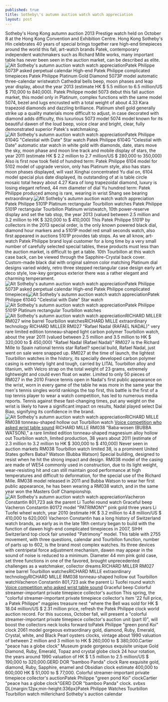 ```yaml
---
published: true
title: Sotheby\'s autumn auction watch watch appreciation
layout: post
---
```

Sotheby\'s Hong Kong autumn auction 2013 Prestige watch held on October 8 at the Hong Kong Convention and Exhibition Centre. Hong Kong Sotheby\'s Hin celebrates 40 years of special brings together rare high-end timepieces around the world this fall, art-watch brands Patek, contemporary independent watchmakers such as Richard Mille works, many important table has never been seen in the auction market, can be described as elite.![Alt Sotheby\'s autumn auction watch watch appreciation](https://c1.staticflickr.com/9/8657/30505756761_7ff61baea3_z.jpg)Patek Philippe 5073P asked perpetual calendar High-end Patek Philippe complicated timepieces Patek Philippe Platinum Gold Diamond 5073P model automatic three-calendar wristwatch Cathedral bells beep, moon phases and leap year display, about the year 2013 (estimate HK $ 5.5 million to 6.5 million/US $ 710,000 to 840,000). Patek Philippe model 5073 debut this fall auction market, this model only in Platinum, complex functions with the same model 5074, bezel and lugs encrusted with a total weight of about 4.33 Kara trapezoid diamonds and dazzling brilliance. Platinum shell gold generally strike up a quality materials more difficult to adjust, in case decorated with diamond adds difficulty, this luxurious 5073 model 5074 model known for its beautiful dawen of the loud beep, voice clear and bright, clear, fully demonstrated superior Patek\'s watchmaking.![Alt Sotheby\'s autumn auction watch watch appreciation](https://c2.staticflickr.com/6/5696/29961838574_8bebb86c0a.jpg)Patek Philippe 6104G \"Celestial with Date\" Star watch Patek Philippe 6104G \"Celestial with Date\" automatic star watch in white gold with diamonds, date, stars move the sky, moon phase and moon line track and mobile display of stars, the year 2011 (estimate HK $ 2.2 million to 2.7 million/US $ 280,000 to 350,000) Also is first now took field of hundred term: Patek Philippe 6104 model for 5102 model of upgrade version, only has Platinum style, also has stars moon phases displayed, will vast Xinghai concentrated Yu dial on, 6104 model special plus date displayed, its outstanding of at is table circle mosaic total heavy about 4.27 Kara of long trapezoidal diamond, luxury is losing elegant refined, 44 mm diameter of dial Yu hundred term: Patek Philippe produced among is rare, wearing in wrist Shang see bearing extraordinary.![Alt Sotheby\'s autumn auction watch watch appreciation](https://c2.staticflickr.com/6/5628/29961844164_1ebcee6523.jpg)Patek Philippe 5101P Platinum rectangular Tourbillon watches Patek Philippe 5101P rectangular Tourbillon Platinum wristwatch, 10th power-reserve display and set the tab stop, the year 2013 (valued between 2.5 million and 3.2 million to HK $ 320,000 to $ 410,000) This Patek Philippe 5101P by collectors in the 2013 special order, is the only known powered black dial, diamond hour markers and a 5101P model red small seconds watch, also first appeared in auctions 5101P provides tab stops. As we all know, art-watch Patek Philippe brand loyal customer for a long time by a very small number of carefully selected special tables, these products must less than the auction market, is difficult to get a table. 10th Tourbillon at this watch case back, can be viewed through the Sapphire-Crystal back cover. Custom-made black dial with original salmon color matching Platinum dial designs varied widely, retro three stepped rectangular case design early art deco style, low-key gorgeous exterior there was a rather elegant and charming temperament.![Alt Sotheby\'s autumn auction watch watch appreciation](https://c2.staticflickr.com/6/5745/30505770061_79264d0104_z.jpg)Patek Philippe 5073P asked perpetual calendar High-end Patek Philippe complicated timepieces![Alt Sotheby\'s autumn auction watch watch appreciation](https://c2.staticflickr.com/6/5806/30505774931_959765cc4c.jpg)Patek Philippe 6104G \"Celestial with Date\" Star watch![Alt Sotheby\'s autumn auction watch watch appreciation](https://c2.staticflickr.com/6/5508/29961864724_e05c4d48c8.jpg)Patek Philippe 5101P Platinum rectangular Tourbillon watches![Alt Sotheby\'s autumn auction watch watch appreciation](https://c2.staticflickr.com/6/5691/30594032035_429084a2d8.jpg)RICHARD MILLER RM027 wine barrel Tourbillon watchesRICHARD MILLE extraordinary technology RICHARD MILLER RM027 \"Rafael Nadal (RAFAEL NADAL)\" very rare limited edition tonneau-shaped light carbon polymer Tourbillon watch, about the year 2011 (valued between 2.5 million and 3.5 million to HK $ 320,000 to $ 450,000) \"Rafael Nadal (Rafael Nadal)\" RM027 is the Richard Mille to Spain national tennis star Rafael? special build, Rafael Nadal, just went on sale were snapped up. RM027 at the time of launch, the lightest Tourbillon watches in the history, its specially developed carbon polymer casing is extremely light and tough, carried by LITAL Tourbillon alloy and titanium, with Velcro strap on the total weight of 23 grams, extremely lightweight and could even float on water. Limited to only 50 pieces of RM027 in the 2010 France tennis open in Nadal\'s first public appearance on the wrist, worn in every game of the table he was more in the same year the men\'s tennis singles world rankings the top first, this battle is the first of a top tennis player to wear a watch competition, has led to numerous media reports. Tennis against these fast-changing times, put any weight on the wrist is likely to have a significant impact on results, Nadal played select Dai Biao, signifying its confidence in the brand.![Alt Sotheby\'s autumn auction watch watch appreciation](https://c2.staticflickr.com/6/5442/30594038445_2c246cf078.jpg)RICHARD MILLE RM038 tonneau-shaped hollow out Tourbillon watch [Voice competition who asked wrist table sound](https://swarovskicases.wordpress.com/2016/08/25/voice-competition-who-asked-wrist-table-sound-better/) RICHARD MILLE RM038 \"Baba·wosen (BUBBA WATSON),\" a rare limited edition tonneau-shaped magnesium alloy hollow out Tourbillon watch, limited production, 38 years about 2011 (estimate of 2.3 million to 3.2 million to HK $ 300,000 to $ 410,000) Never seen in auction markets RM038 Tourbillon watch limited 38, is a prominent United States golfers Baba? Watson (Bubba Watson) Special building, designed to resist when he hit the strong impact and design. RM038 model of the casing are made of WE54 commonly used in construction, due to its light weight, wear-resisting hit and can still maintain good performance at high temperatures and difficult to deformation, for the special use of the Richard Mille. RM038 model released in 2011 and Bubba Watson to wear her first public appearance, he has been wearing a RM038 watch, and in the same year won the Masters Golf Championship.![Alt Sotheby\'s autumn auction watch watch appreciation](https://c1.staticflickr.com/9/8624/29960072083_2717e1d280.jpg)Vacheron Constantin 801,723 ask the parent Li Tuofei round watch Graceful beep Vacheron Constantin 80172 model \"PATRIMONY\" pink gold three years Li Tuofei wheel watch, year 2010 (estimate HK $ 3.2 million to 4.8 million/US $ 410,000 to 620,000) Vacheron Constantin has a long history of Switzerland watch brands, as early as in the late 19th century began to build with the function of dawen high-end complicated timepieces in 2007, SIHH Switzerland top clock fair unveiled \"Patrimony\" model. This table with 2755 movement, with three questions, calendar and Tourbillon function, number of parts up to 602, is the brand most complex watches. Its three devices with centripetal force adjustment mechanism, dawen may appear in the sound of noise is reduced to a minimum. Diameter 44 mm pink gold case, set three functions in one of the favored, brought unprecedented challenges as a watchmaker, collector dreams.RICHARD MILLER RM027 wine barrel Tourbillon watchesRICHARD MILLE extraordinary technologyRICHARD MILLE RM038 tonneau-shaped hollow out Tourbillon watchVacheron Constantin 801,723 ask the parent Li Tuofei round watch [Voice competition who asked wrist table sound](https://swarovskicases.wordpress.com/2016/08/25/voice-competition-who-asked-wrist-table-sound-better/) Graceful beep Colorful streamer-important private timepiece collector\'s auction This spring, the \"colorful streamer-important private timepiece collector\'s item \'22 full price, a Patek Philippe\" magpies treasure nest \"where the Bell was sold for HK $ 18.04 million/US $ 2.31 million price, refresh the Patek Philippe clock world auction record. For this success, October fall, will present a \"colorful streamer-important private timepiece collector\'s auction unit (part II)\", will boost the collectors neck looks forward toPatek Philippe \"green pond Koi\" clock 2061 model gorgeous extraordinary gold, diamond, Ruby, Emerald, Crystal, white, and Black Pearl oysters clocks, vintage about 1990 valuation of between 2 million and 3 million to HK $ 260,000 to $ 380,000.Cartier \"peace has a globe clock\" Museum grade gorgeous exquisite unique Gold Diamond, Ruby, Emerald, Topaz and crystal globe clock 24 hour rotation, the years around 1990 valuation of HK $ 1.5 million to 2.5 million/US $ 190,000 to 320,000.GERD DOR \"bamboo Panda\" clock Rare exquisite gold, diamond, Ruby, Sapphire, enamel and Obsidian clock estimate 400,000 to 600,000 HK $ 51,000 to $ 77,000. Colorful streamer-important private timepiece collector\'s auctionPatek Philippe \"green pond Koi\" clockCartier \"peace has a globe clock\"GERD DOR \"bamboo Panda\" clock. svbxs DL{margin:12px;min-height:336px}Patek Philippe Watches Tourbillon Tourbillon watch millerichard Sotheby\'s auction calendar